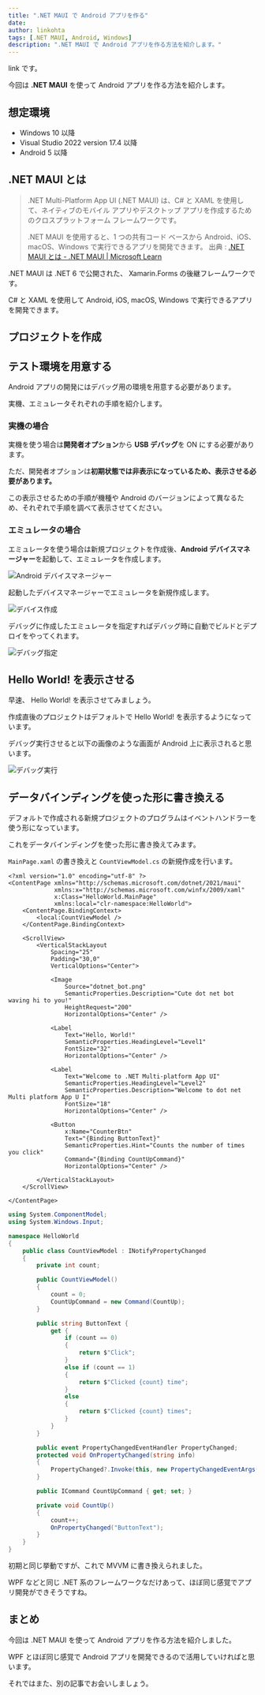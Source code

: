 ```yaml
---
title: ".NET MAUI で Android アプリを作る"
date: 
author: linkohta
tags: [.NET MAUI, Android, Windows]
description: ".NET MAUI で Android アプリを作る方法を紹介します。"
---
```


link です。

今回は **.NET MAUI** を使って Android アプリを作る方法を紹介します。

## 想定環境

- Windows 10 以降
- Visual Studio 2022 version 17.4 以降
- Android 5 以降

## .NET MAUI とは

>.NET Multi-Platform App UI (.NET MAUI) は、C# と XAML を使用して、ネイティブのモバイル アプリやデスクトップ アプリを作成するためのクロスプラットフォーム フレームワークです。
>
>.NET MAUI を使用すると、1 つの共有コード ベースから Android、iOS、macOS、Windows で実行できるアプリを開発できます。
>出典 : [.NET MAUI とは - .NET MAUI | Microsoft Learn](https://learn.microsoft.com/ja-jp/dotnet/maui/what-is-maui?view=net-maui-7.0)

.NET MAUI は .NET 6 で公開された、 Xamarin.Forms の後継フレームワークです。

C# と XAML を使用して Android, iOS, macOS, Windows で実行できるアプリを開発できます。

## プロジェクトを作成



## テスト環境を用意する

Android アプリの開発にはデバッグ用の環境を用意する必要があります。

実機、エミュレータそれぞれの手順を紹介します。

### 実機の場合

実機を使う場合は**開発者オプション**から **USB デバッグ**を ON にする必要があります。

ただ、開発者オプションは**初期状態では非表示になっているため、表示させる必要があります。**

この表示させるための手順が機種や Android のバージョンによって異なるため、それぞれで手順を調べて表示させてください。

### エミュレータの場合

エミュレータを使う場合は新規プロジェクトを作成後、**Android デバイスマネージャー**を起動して、エミュレータを作成します。

![Android デバイスマネージャー](images/android-manager1.png)

起動したデバイスマネージャーでエミュレータを新規作成します。

![デバイス作成](images/android-manager2.png)

デバッグに作成したエミュレータを指定すればデバッグ時に自動でビルドとデプロイをやってくれます。

![デバッグ指定](images/android-manager3.png)

## Hello World! を表示させる

早速、 Hello World! を表示させてみましょう。

作成直後のプロジェクトはデフォルトで Hello World! を表示するようになっています。

デバッグ実行させると以下の画像のような画面が Android 上に表示されると思います。

![デバッグ実行](images/debug.png)

## データバインディングを使った形に書き換える

デフォルトで作成される新規プロジェクトのプログラムはイベントハンドラーを使う形になっています。

これをデータバインディングを使った形に書き換えてみます。

`MainPage.xaml` の書き換えと `CountViewModel.cs` の新規作成を行います。

```xml:title=MainPage.xaml
<?xml version="1.0" encoding="utf-8" ?>
<ContentPage xmlns="http://schemas.microsoft.com/dotnet/2021/maui"
             xmlns:x="http://schemas.microsoft.com/winfx/2009/xaml"
             x:Class="HelloWorld.MainPage"
             xmlns:local="clr-namespace:HelloWorld">
    <ContentPage.BindingContext>
        <local:CountViewModel />
    </ContentPage.BindingContext>

    <ScrollView>
        <VerticalStackLayout
            Spacing="25"
            Padding="30,0"
            VerticalOptions="Center">

            <Image
                Source="dotnet_bot.png"
                SemanticProperties.Description="Cute dot net bot waving hi to you!"
                HeightRequest="200"
                HorizontalOptions="Center" />

            <Label
                Text="Hello, World!"
                SemanticProperties.HeadingLevel="Level1"
                FontSize="32"
                HorizontalOptions="Center" />

            <Label
                Text="Welcome to .NET Multi-platform App UI"
                SemanticProperties.HeadingLevel="Level2"
                SemanticProperties.Description="Welcome to dot net Multi platform App U I"
                FontSize="18"
                HorizontalOptions="Center" />

            <Button
                x:Name="CounterBtn"
                Text="{Binding ButtonText}"
                SemanticProperties.Hint="Counts the number of times you click"
                Command="{Binding CountUpCommand}"
                HorizontalOptions="Center" />

        </VerticalStackLayout>
    </ScrollView>

</ContentPage>
```

```cs:title=CountViewModel.cs
using System.ComponentModel;
using System.Windows.Input;

namespace HelloWorld
{
    public class CountViewModel : INotifyPropertyChanged
    {
        private int count;

        public CountViewModel()
        {
            count = 0;
            CountUpCommand = new Command(CountUp);
        }

        public string ButtonText {
            get {
                if (count == 0)
                {
                    return $"Click";
                }
                else if (count == 1)
                {
                    return $"Clicked {count} time";
                }
                else
                {
                    return $"Clicked {count} times";
                }
            }
        }

        public event PropertyChangedEventHandler PropertyChanged;
        protected void OnPropertyChanged(string info)
        {
            PropertyChanged?.Invoke(this, new PropertyChangedEventArgs(info));
        }

        public ICommand CountUpCommand { get; set; }

        private void CountUp()
        {
            count++;
            OnPropertyChanged("ButtonText");
        }
    }
}
```

初期と同じ挙動ですが、これで MVVM に書き換えられました。

WPF などと同じ .NET 系のフレームワークなだけあって、ほぼ同じ感覚でアプリ開発ができそうですね。

## まとめ

今回は .NET MAUI を使って Android アプリを作る方法を紹介しました。

WPF とほぼ同じ感覚で Android アプリを開発できるので活用していければと思います。

それではまた、別の記事でお会いしましょう。